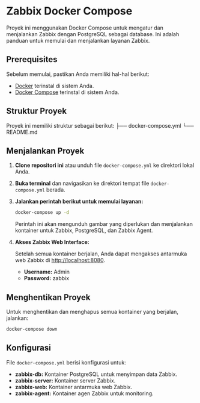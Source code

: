 # Zabbix Docker Compose

Proyek ini menggunakan Docker Compose untuk mengatur dan menjalankan Zabbix dengan PostgreSQL sebagai database. Ini adalah panduan untuk memulai dan menjalankan layanan Zabbix.

## Prerequisites

Sebelum memulai, pastikan Anda memiliki hal-hal berikut:

- [Docker](https://www.docker.com/get-started) terinstal di sistem Anda.
- [Docker Compose](https://docs.docker.com/compose/install/) terinstal di sistem Anda.

## Struktur Proyek

Proyek ini memiliki struktur sebagai berikut:
├── docker-compose.yml
└── README.md

## Menjalankan Proyek

1. **Clone repositori ini** atau unduh file `docker-compose.yml` ke direktori lokal Anda.

2. **Buka terminal** dan navigasikan ke direktori tempat file `docker-compose.yml` berada.

3. **Jalankan perintah berikut untuk memulai layanan:**

   ```bash
   docker-compose up -d
   ```

   Perintah ini akan mengunduh gambar yang diperlukan dan menjalankan kontainer untuk Zabbix, PostgreSQL, dan Zabbix Agent.

4. **Akses Zabbix Web Interface:**

   Setelah semua kontainer berjalan, Anda dapat mengakses antarmuka web Zabbix di [http://localhost:8080](http://localhost:8080).

   - **Username:** Admin
   - **Password:** zabbix

## Menghentikan Proyek

Untuk menghentikan dan menghapus semua kontainer yang berjalan, jalankan:

```bash
docker-compose down
```

## Konfigurasi

File `docker-compose.yml` berisi konfigurasi untuk:

- **zabbix-db:** Kontainer PostgreSQL untuk menyimpan data Zabbix.
- **zabbix-server:** Kontainer server Zabbix.
- **zabbix-web:** Kontainer antarmuka web Zabbix.
- **zabbix-agent:** Kontainer agen Zabbix untuk monitoring.